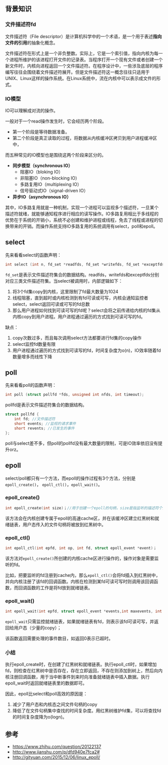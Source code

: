 ## 背景知识

### 文件描述符fd

文件描述符（File descriptor）是计算机科学中的一个术语，是一个用于表述**指向文件的引用**的抽象化概念。

文件描述符在形式上是一个非负整数。实际上，它是一个索引值，指向内核为每一个进程所维护的该进程打开文件的记录表。当程序打开一个现有文件或者创建一个新文件时，内核向进程返回一个文件描述符。在程序设计中，一些涉及底层的程序编写往往会围绕着文件描述符展开。但是文件描述符这一概念往往只适用于UNIX、Linux这样的操作系统。在Linux系统中，流在内核中可以表示成文件的形式。

### IO模型

IO可以理解成对流的操作。

一般对于一个read操作发生时，它会经历两个阶段。

- 第一个阶段是等待数据准备。
- 第二个阶段是真正读取的过程，将数据从内核缓冲区拷贝到用户进程缓冲区中，

而五种常见的IO模型也是围绕这两个阶段来区分的。

- **同步模型（synchronous IO）**
  - 阻塞IO（bloking IO）
  - 非阻塞IO（non-blocking IO）
  - 多路复用IO（multiplexing IO）
  - 信号驱动式IO（signal-driven IO）
- **异步IO（asynchronous IO）**

其中，IO多路复用就是一种机制，实现一个进程可以监视多个描述符，一旦某个描述符就绪，就能够通知程序进行相应的读写操作。IO多路复用相比于多线程的优势在于系统的开销小，系统不必创建和维护进程或线程，免去了线程或进程的切换带来的开销。而操作系统支持IO多路复用的系统调用有select，poll和epoll。

## select

先来看看select的函数声明：

```c
int select (int n, fd_set *readfds, fd_set *writefds, fd_set *exceptfds, struct timeval *timeout);
```

`fd_set`是表示文件描述符集合的数据结构。readfds，writefds和exceptfds分别对应三类文件描述符集。当select被调用时，内部逻辑如下：

1. 将3个fd集copy到内核，这里限制了fd最大数量为1024
2. 线程阻塞，直到超时或内核检测到有fd可读或可写，内核会通知监控者select，select返回可读或可写的fd总数
3. 那么用户进程如何找到可读可写的fd呢？select会将之前传递给内核的fd集从内核copy到用户进程。用户进程通过遍历的方式找到可读可写的fd。

缺点：

1. copy次数过多，而且每次调用select方法都要进行fd集的copy操作
2. select监控fd数量有限
3. 用户进程通过遍历的方式找到可读写的fd，时间复杂度为o(n)，IO效率随着fd数量增多而线性下降

##  poll

先来看看poll的函数声明：

```c
int poll (struct pollfd *fds, unsigned int nfds, int timeout);
```

pollfd是表示文件描述符集合的数据结构。

```c
struct pollfd {
    int fd; //文件描述符
    short events; //监视的请求事件
    short revents; //已发生的事件
};
```

poll与select差不多，但poll的pollfd没有最大数量的限制，可是IO效率依旧没有提升orz。

## epoll

select/poll都只有一个方法，而epoll的操作过程有3个方法，分别是`epoll_create()`， `epoll_ctl()`，`epoll_wait()`。

### epoll_create()

```c
int epoll_create(int size)；//用于创建一个epoll的句柄，size是指监听的描述符个数。
```

该方法会在内核创建专属于epoll的高速cache区，并在该缓冲区建立红黑树和就绪链表，用户态传入的文件句柄将被放到红黑树中。

### epoll_ctl()

```c
int epoll_ctl(int epfd, int op, int fd, struct epoll_event *event)；
```

该方法对`epoll_create()`所创建的内核cache区进行操作的，操作对象是需要监听的fd。

比如，把要监听的fd注册到cache内，那么`epoll_ctl()`会将fd插入到红黑树中，并向内核注册了该fd的回调函数。内核在检测到某fd可读可写时则调用该回调函数，而回调函数的工作是将fd放到就绪链表。

###  epoll_wait()

```c
int epoll_wait(int epfd, struct epoll_event *events,int maxevents, int timeout);  
```

`epoll_wait`只需监控就绪链表，如果就绪链表有fd，则表示该fd可读可写，并返回给用户态（少量的copy）；

该函数返回需要处理的事件数目，如返回0表示已超时。

### 小结

执行epoll_create时，在创建了红黑树和就绪链表。执行epoll_ctl时，如果增加fd，则检查在红黑树中是否存在，存在立即返回，不存在则添加到树上，然后向内核注册回调函数，用于当中断事件到来时向准备就绪链表中插入数据。执行epoll_wait时返回就绪链表里的数据即可。

因此，epoll比select和poll高效的原因是：

1. 减少了用户态和内核态之间文件句柄的copy
2. 降低了在文件句柄集中查找的时间复杂度。用红黑树维护fd集，可以将查找fd的时间复杂度降为o(logn)。

## 参考

- https://www.zhihu.com/question/20122137
- http://www.jianshu.com/p/dfd940e7fca2#
- http://gityuan.com/2015/12/06/linux_epoll/

